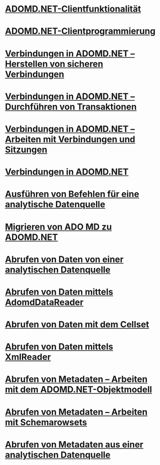 # [ADOMD.NET-Clientfunktionalität](adomd-net-client-functionality.md)
# [ADOMD.NET-Clientprogrammierung](adomd-net-client-programming.md)
# [Verbindungen in ADOMD.NET – Herstellen von sicheren Verbindungen](connections-in-adomd-net-establishing-secure-connections.md)
# [Verbindungen in ADOMD.NET – Durchführen von Transaktionen](connections-in-adomd-net-performing-transactions.md)
# [Verbindungen in ADOMD.NET – Arbeiten mit Verbindungen und Sitzungen](connections-in-adomd-net-working-with-connections-and-sessions.md)
# [Verbindungen in ADOMD.NET](connections-in-adomd-net.md)
# [Ausführen von Befehlen für eine analytische Datenquelle](executing-commands-against-an-analytical-data-source.md)
# [Migrieren von ADO MD zu ADOMD.NET](migrating-from-ado-md-to-adomd-net.md)
# [Abrufen von Daten von einer analytischen Datenquelle](retrieving-data-from-an-analytical-data-source.md)
# [Abrufen von Daten mittels AdomdDataReader](retrieving-data-using-the-adomddatareader.md)
# [Abrufen von Daten mit dem Cellset](retrieving-data-using-the-cellset.md)
# [Abrufen von Daten mittels XmlReader](retrieving-data-using-the-xmlreader.md)
# [Abrufen von Metadaten – Arbeiten mit dem ADOMD.NET-Objektmodell](retrieving-metadata-working-with-adomd-net-object-model.md)
# [Abrufen von Metadaten – Arbeiten mit Schemarowsets](retrieving-metadata-working-with-schema-rowsets.md)
# [Abrufen von Metadaten aus einer analytischen Datenquelle](retrieving-metadata-from-an-analytical-data-source.md)
